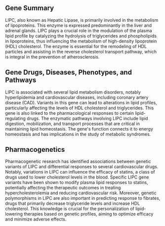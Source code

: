 ## Gene Summary
LIPC, also known as Hepatic Lipase, is primarily involved in the metabolism of lipoproteins. This enzyme is expressed predominantly in the liver and adrenal glands. LIPC plays a crucial role in the modulation of the plasma lipid profile by catalyzing the hydrolysis of triglycerides and phospholipids in lipoproteins, thus influencing the metabolism of high-density lipoprotein (HDL) cholesterol. The enzyme is essential for the remodeling of HDL particles and assisting in the reverse cholesterol transport pathway, which is integral in the prevention of atherosclerosis.

## Gene Drugs, Diseases, Phenotypes, and Pathways
LIPC is associated with several lipid metabolism disorders, notably hyperlipidemia and cardiovascular diseases, including coronary artery disease (CAD). Variants in this gene can lead to alterations in lipid profiles, particularly affecting the levels of HDL cholesterol and triglycerides. This gene is also linked to the pharmacological responses to certain lipid-regulating drugs. The enzymatic pathways involving LIPC include lipid digestion, mobilization, and transport processes that are critical in maintaining lipid homeostasis. The gene's function connects it to energy homeostasis and has implications in the study of metabolic syndromes.

## Pharmacogenetics
Pharmacogenetic research has identified associations between genetic variants of LIPC and differential responses to several cardiovascular drugs. Notably, variations in LIPC can influence the efficacy of statins, a class of drugs used to lower cholesterol levels in the blood. Specific LIPC gene variants have been shown to modify plasma lipid responses to statins, potentially affecting the therapeutic outcomes in treating hypercholesterolemia and reducing cardiovascular risk. Moreover, genetic polymorphisms in LIPC are also important in predicting response to fibrates, drugs that primarily decrease triglyceride levels and increase HDL cholesterol. This knowledge is crucial for the personalization of lipid-lowering therapies based on genetic profiles, aiming to optimize efficacy and minimize adverse effects.